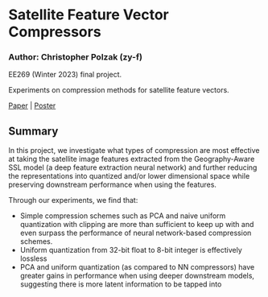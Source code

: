 # Satellite Feature Vector Compressors
### Author: Christopher Polzak (zy-f)

EE269 (Winter 2023) final project.

Experiments on compression methods for satellite feature vectors.

[Paper](EE269_FinalProjectReport.pdf) | [Poster](EE269_Final_Poster-fixed.pdf)

## Summary
In this project, we investigate what types of compression are most effective at taking the satellite image features extracted from the Geography-Aware SSL model (a deep feature extraction neural network) and further reducing the representations into quantized and/or lower dimensional space while preserving downstream performance when using the features.

Through our experiments, we find that:
- Simple compression schemes such as PCA and naive uniform quantization with clipping are more than sufficient to keep up with and even surpass the performance of neural network-based compression schemes.
- Uniform quantization from 32-bit float to 8-bit integer is effectively lossless
- PCA and uniform quantization (as compared to NN compressors) have greater gains in performance when using deeper downstream models, suggesting there is more latent information to be tapped into
